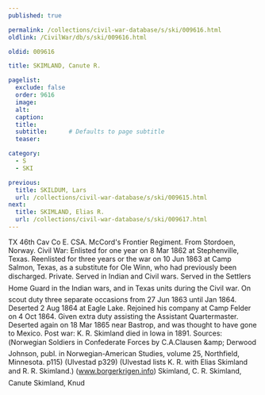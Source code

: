 ```yaml
---
published: true

permalink: /collections/civil-war-database/s/ski/009616.html
oldlink: /CivilWar/db/s/ski/009616.html

oldid: 009616

title: SKIMLAND, Canute R.

pagelist:
  exclude: false
  order: 9616
  image: 
  alt:
  caption:
  title:
  subtitle:      # Defaults to page subtitle
  teaser:

category: 
  - S 
  - SKI

previous:
  title: SKILDUM, Lars
  url: /collections/civil-war-database/s/ski/009615.html  
next:
  title: SKIMLAND, Elias R.
  url: /collections/civil-war-database/s/ski/009617.html   
---
```

TX 46th Cav Co E. CSA. McCord&#39;s Frontier Regiment. From Stordoen, Norway. Civil War: Enlisted for one year on 8 Mar 1862 at Stephenville, Texas. Reenlisted for three years or the war on 10 Jun 1863 at Camp Salmon, Texas, as a substitute for Ole Winn, who had previously been discharged. Private. Served in Indian and Civil wars. Served in the Settlers&#146; &#147;Home Guard&#148; in the Indian wars, and in Texas units during the Civil war. On scout duty three separate occasions from 27 Jun 1863 until Jan 1864. Deserted 2 Aug 1864 at Eagle Lake. Rejoined his company at Camp Felder on 4 Oct 1864. Given extra duty assisting the Assistant Quartermaster. Deserted again on 18 Mar 1865 near Bastrop, and was thought to have gone to Mexico. Post war: K. R. Skimland died in Iowa in 1891. Sources: (&#147;Norwegian Soldiers in Confederate Forces&#148; by C.A.Clausen &amp;amp; Derwood Johnson, publ. in Norwegian-American Studies, volume 25, Northfield, Minnesota. p115) (Ulvestad p329) (Ulvestad lists K. R. with Elias Skimland and R. R. Skimland.) (www.borgerkrigen.info) &#147;Skimland, C. R.&#148; &#147;Skimland, Canute&#148; &#147;Skimland, Knud&#148;